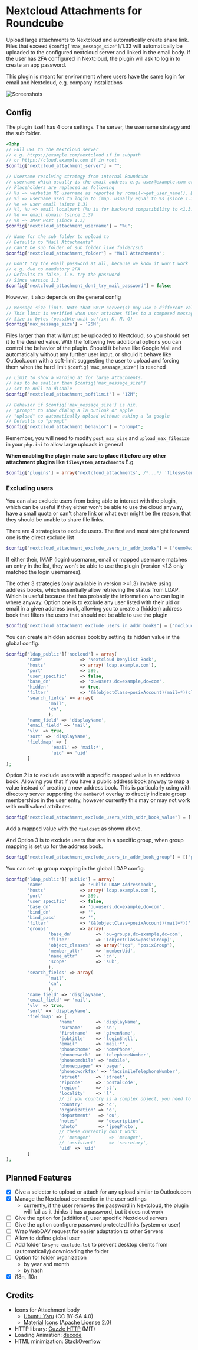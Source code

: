 # Nextcloud Attachments for Roundcube

Upload large attachments to Nextcloud and automatically create share link.
Files that exceed `$config['max_message_size']`/1.33 will automatically be uploaded to
the configured nextcloud server and linked in the email body. If the user has 2FA
configured in Nextcloud, the plugin will ask to log in to create an app password.

This plugin is meant for environment where users have the same login for 
email and Nextcloud, e.g. company Installations

![Screenshots](https://github.com/bennet0496/nextcloud_attachments/assets/4955327/c2852c4e-30ca-444c-bf24-172ecc25d75f)



## Config

The plugin itself has 4 core settings. The server, the username strategy and the sub folder.

```php
<?php
// Full URL to the Nextcloud server 
// e.g. https://example.com/nextcloud if in subpath
// or https://cloud.example.com if in root
$config["nextcloud_attachment_server"] = "";

// Username resolving strategy from internal Roundcube
// username which usually is the email address e.g. user@example.com or IMAP User
// Placeholders are replaced as following
// %s => verbatim RC username as reported by rcmail->get_user_name(). Depending on config loginuser@domain or login
// %i => username used to login to imap. usually equal to %s (since 1.3)
// %e => user email (since 1.3)
// %l, %u => email localpart (%u is for backward compatibility to <1.3) (since 1.3)
// %d => email domain (since 1.3)
// %h => IMAP Host (since 1.3)
$config["nextcloud_attachment_username"] = "%u";

// Name for the sub folder to upload to
// Defaults to "Mail Attachments"
// Can't be sub folder of sub folder like folder/sub
$config["nextcloud_attachment_folder"] = "Mail Attachments";

// Don't try the email password at all, because we know it won't work
// e.g. due to mandatory 2FA
// Defaults to false, i.e. try the password
// Since version 1.3
$config["nextcloud_attachment_dont_try_mail_password"] = false;
```
However, it also depends on the general config 

```php
// Message size limit. Note that SMTP server(s) may use a different value.
// This limit is verified when user attaches files to a composed message.
// Size in bytes (possible unit suffix: K, M, G)
$config['max_message_size'] = '25M';
```
Files larger than that will/must be uploaded to Nextcloud, so you should set it to
the desired value. With the following two additional options you can control the behavior 
of the plugin. Should it behave like Google Mail and automatically without any further 
user input, or should it behave like Outlook.com with a soft-limit suggesting the user to upload
and forcing them when the hard limit `$config['max_message_size']` is reached

```php
// Limit to show a warning at for large attachments.
// has to be smaller then $config['max_message_size']
// set to null to disable
$config["nextcloud_attachment_softlimit"] = "12M";

// Behavior if $config['max_message_size'] is hit.
// "prompt" to show dialog a la outlook or apple
// "upload" to automatically upload without asking a la google
// Defaults to "prompt"
$config["nextcloud_attachment_behavior"] = "prompt";
```

Remember, you will need to modify `post_max_size` and `upload_max_filesize` 
in your `php.ini` to allow large uploads in general

__When enabling the plugin make sure to place it before any other attachment plugins like `filesystem_attachments`__ E.g.
```php
$config['plugins'] = array('nextcloud_attachments', /*...*/ 'filesystem_attachments', /*...*/ 'vcard_attachments' /*...*/);
```

### Excluding users

You can also exclude users from being able to interact with the plugin, which can be useful if they either won't
be able to use the cloud anyway, have a small quota or can't share link or what ever might be the reason, that they
should be unable to share file links.

There are 4 strategies to exclude users. The first and most straight forward one is the direct exclude list
```php
$config["nextcloud_attachment_exclude_users_in_addr_books"] = ["demo@example.com", "demouser"];
```
If either their, IMAP (login) username, email or mapped username matches an entry in the list, they won't be
able to use the plugin (version <1.3 only matched the login usernames).

The other 3 strategies (only available in version >=1.3) involve using address books, which essentially allow retrieving 
the status from LDAP. Which is useful because that has probably the information who can log in where anyway. Option one 
is to exclude any user listed with their uid or email in a given address book, allowing you to create a (hidden) address 
book that filters the users that should not be able to use the plugin
```php
$config["nextcloud_attachment_exclude_users_in_addr_books"] = ["nocloud"];
```
You can create a hidden address book by setting its hidden value in the global config.
```php
$config['ldap_public']['nocloud'] = array(
        'name'              => 'Nextcloud Denylist Book',
        'hosts'             => array('ldap.example.com'),
        'port'              => 389,
        'user_specific'     => false,
        'base_dn'           => 'ou=users,dc=example,dc=com',
        'hidden'            => true,
        'filter'            => '(&(objectClass=posixAccount)(mail=*)(cloudLogin=no))',
        'search_fields' => array(
                'mail',
                'cn',
                ),
        'name_field' => 'displayName',
        'email_field' => 'mail',
        'vlv' => true,
        'sort' => 'displayName',
        'fieldmap' => [
                 'email' => 'mail:*',
                 'uid' => 'uid'
        ]
);
```
Option 2 is to exclude users with a specific mapped value in an address book. Allowing you that if you have a public 
address book anyway to map a value instead of creating a new address book. This is particularly using with directory
server supporting the `memberOf` overlay to directly indicate group memberships in the user entry, however currently
this may or may not work with multivalued attributes.
```php
$config["nextcloud_attachment_exclude_users_with_addr_book_value"] = [["public", "memberOf", "cn=no_cloud,ou=groups,dc=example,dc=com"]];
```
Add a mapped value with the `fieldset` as shown above.

And Option 3 is to exclude users that are in a specific group, when group mapping is set up for the address book.
```php
$config["nextcloud_attachment_exclude_users_in_addr_book_group"] = [["public", "nocloud"]];
```
You can set up group mapping in the global LDAP config.
```php
$config['ldap_public']['public'] = array(
        'name'              => 'Public LDAP Addressbook',
        'hosts'             => array('ldap.example.com'),
        'port'              => 389,
        'user_specific'     => false,
        'base_dn'           => 'ou=users,dc=example,dc=com',
        'bind_dn'           => '',
        'bind_pass'         => '',
        'filter'            => '(&(objectClass=posixAccount)(mail=*))',
        'groups'            => array(
                'base_dn'         => 'ou=groups,dc=example,dc=com',     // in this Howto, the same base_dn as for the contacts is used
                'filter'          => '(objectClass=posixGroup)',
                'object_classes'  => array("top", "posixGroup"),
                'member_attr'     => 'memberUid',
                'name_attr'       => 'cn',
                'scope'           => 'sub',
                ),
        'search_fields' => array(
                'mail',
                'cn',
                ),
        'name_field' => 'displayName',
        'email_field' => 'mail',
        'vlv' => true,
        'sort' => 'displayName',
        'fieldmap' => [
                    'name'        => 'displayName',
                    'surname'     => 'sn',
                    'firstname'   => 'givenName',
                    'jobtitle'    => 'loginShell',
                    'email'       => 'mail:*',
                    'phone:home'  => 'homePhone',
                    'phone:work'  => 'telephoneNumber',
                    'phone:mobile' => 'mobile',
                    'phone:pager' => 'pager',
                    'phone:workfax' => 'facsimileTelephoneNumber',
                    'street'      => 'street',
                    'zipcode'     => 'postalCode',
                    'region'      => 'st',
                    'locality'    => 'l',
                    // if you country is a complex object, you need to configure 'sub_fields' below
                    'country'      => 'c',
                    'organization' => 'o',
                    'department'   => 'ou',
                    'notes'        => 'description',
                    'photo'        => 'jpegPhoto',
                    // these currently don't work:
                    // 'manager'       => 'manager',
                    // 'assistant'     => 'secretary',
                    'uid' => 'uid'
        ]
);
```

## Planned Features
 - [x] Give a selector to upload or attach for any upload similar to Outlook.com
 - [x] Manage the Nextcloud connection in the user settings
   - currently, if the user removes the password in Nextcloud, the plugin will fail as it
     thinks it has a password, but it does not work
 - [ ] Give the option for (additional) user specific Nextcloud servers
 - [ ] Give the option configure password protected links (system or user)
 - [ ] Wrap WebDAV request for easier adaptation to other Servers
 - [ ] Allow to define global user
 - [ ] Add folder to `sync-exclude.lst` to prevent desktop clients from (automatically) downloading the folder
 - [ ] Option for folder organization
   - by year and month
   - by hash
 - [x] i18n, l10n

## Credits

- Icons for Attachment body
  - [Ubuntu Yaru](https://github.com/ubuntu/yaru) (CC BY-SA 4.0) 
  - [Material Icons](https://developers.google.com/fonts/docs/material_icons) (Apache License 2.0)
- HTTP library: [Guzzle HTTP](https://github.com/guzzle/guzzle) (MIT)
- Loading Animation: [decode](https://dev.to/dcodeyt/create-a-button-with-a-loading-spinner-in-html-css-1c0h)
- HTML minimization: [StackOverflow](https://stackoverflow.com/a/6225706)
